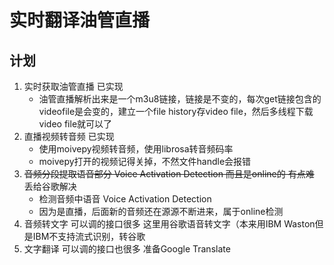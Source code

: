 # 实时翻译油管直播
## 计划
1. 实时获取油管直播 已实现   
   * 油管直播解析出来是一个m3u8链接，链接是不变的，每次get链接包含的videofile是会变的，建立一个file history存video file，然后多线程下载video file就可以了
2. 直播视频转音频 已实现
   * 使用moivepy视频转音频，使用librosa转音频码率 
   * moivepy打开的视频记得关掉，不然文件handle会报错
3. ~~音频分段提取语音部分 Voice Activation Detection 而且是online的 有点难~~ 丢给谷歌解决
   * 检测音频中语音 Voice Activation Detection
   * 因为是直播，后面新的音频还在源源不断进来，属于online检测 
4. 音频转文字 可以调的接口很多 这里用谷歌语音转文字（本来用IBM Waston但是IBM不支持流式识别，转谷歌
5. 文字翻译 可以调的接口也很多 准备Google Translate

